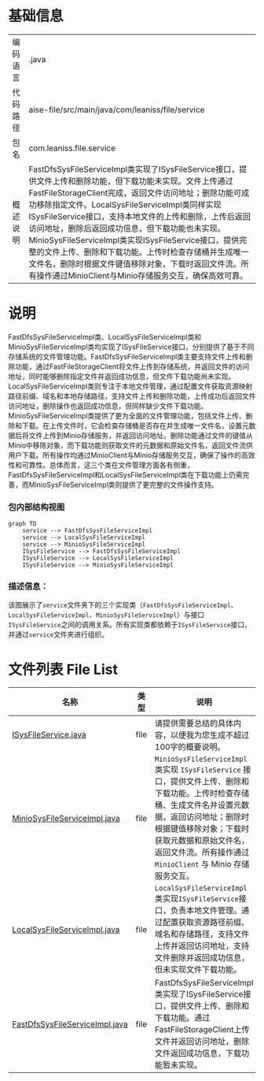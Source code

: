 # 基础信息

|      |      |
|------|------|
| 编码语言 | .java |
| 代码路径 | aise-file/src/main/java/com/leaniss/file/service |
| 包名 | com.leaniss.file.service |
| 概述说明 | FastDfsSysFileServiceImpl类实现了ISysFileService接口，提供文件上传和删除功能，但下载功能未实现。文件上传通过FastFileStorageClient完成，返回文件访问地址；删除功能可成功移除指定文件。LocalSysFileServiceImpl类同样实现ISysFileService接口，支持本地文件的上传和删除，上传后返回访问地址，删除后返回成功信息，但下载功能也未实现。MinioSysFileServiceImpl类实现ISysFileService接口，提供完整的文件上传、删除和下载功能。上传时检查存储桶并生成唯一文件名，删除时根据文件键值移除对象，下载时返回文件流。所有操作通过MinioClient与Minio存储服务交互，确保高效可靠。 |

# 说明

FastDfsSysFileServiceImpl类、LocalSysFileServiceImpl类和MinioSysFileServiceImpl类均实现了ISysFileService接口，分别提供了基于不同存储系统的文件管理功能。FastDfsSysFileServiceImpl类主要支持文件上传和删除功能，通过FastFileStorageClient将文件上传到存储系统，并返回文件的访问地址，同时能够删除指定文件并返回成功信息，但文件下载功能尚未实现。LocalSysFileServiceImpl类则专注于本地文件管理，通过配置文件获取资源映射路径前缀、域名和本地存储路径，支持文件上传和删除功能，上传成功后返回文件访问地址，删除操作也返回成功信息，但同样缺少文件下载功能。MinioSysFileServiceImpl类提供了更为全面的文件管理功能，包括文件上传、删除和下载。在上传文件时，它会检查存储桶是否存在并生成唯一文件名，设置元数据后将文件上传到Minio存储服务，并返回访问地址。删除功能通过文件的键值从Minio中移除对象，而下载功能则获取文件的元数据和原始文件名，返回文件流供用户下载。所有操作均通过MinioClient与Minio存储服务交互，确保了操作的高效性和可靠性。总体而言，这三个类在文件管理方面各有侧重，FastDfsSysFileServiceImpl和LocalSysFileServiceImpl类在下载功能上仍需完善，而MinioSysFileServiceImpl类则提供了更完整的文件操作支持。


### 包内部结构视图

```mermaid
graph TD
    service --> FastDfsSysFileServiceImpl
    service --> LocalSysFileServiceImpl
    service --> MinioSysFileServiceImpl
    ISysFileService --> FastDfsSysFileServiceImpl
    ISysFileService --> LocalSysFileServiceImpl
    ISysFileService --> MinioSysFileServiceImpl
```

### 描述信息：
该图展示了`service`文件夹下的三个实现类（`FastDfsSysFileServiceImpl`、`LocalSysFileServiceImpl`、`MinioSysFileServiceImpl`）与接口`ISysFileService`之间的调用关系。所有实现类都依赖于`ISysFileService`接口，并通过`service`文件夹进行组织。

# 文件列表 File List

| 名称   | 类型  | 说明 |
|-------|------|-------------|
| [ISysFileService.java](ISysFileService.md) | file | 请提供需要总结的具体内容，以便我为您生成不超过100字的概要说明。 |
| [MinioSysFileServiceImpl.java](MinioSysFileServiceImpl.md) | file | `MinioSysFileServiceImpl` 类实现 `ISysFileService` 接口，提供文件上传、删除和下载功能。上传时检查存储桶、生成文件名并设置元数据，返回访问地址；删除时根据键值移除对象；下载时获取元数据和原始文件名，返回文件流。所有操作通过 `MinioClient` 与 Minio 存储服务交互。 |
| [LocalSysFileServiceImpl.java](LocalSysFileServiceImpl.md) | file | `LocalSysFileServiceImpl`类实现`ISysFileService`接口，负责本地文件管理。通过配置获取资源路径前缀、域名和存储路径，支持文件上传并返回访问地址，支持文件删除并返回成功信息，但未实现文件下载功能。 |
| [FastDfsSysFileServiceImpl.java](FastDfsSysFileServiceImpl.md) | file | FastDfsSysFileServiceImpl类实现了ISysFileService接口，提供文件上传、删除和下载功能。通过FastFileStorageClient上传文件并返回访问地址，删除文件返回成功信息，下载功能暂未实现。 |


